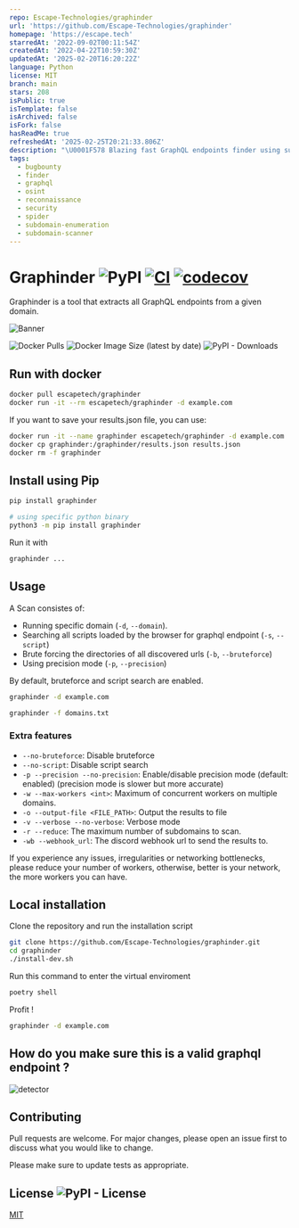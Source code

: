 ```yaml
---
repo: Escape-Technologies/graphinder
url: 'https://github.com/Escape-Technologies/graphinder'
homepage: 'https://escape.tech'
starredAt: '2022-09-02T00:11:54Z'
createdAt: '2022-04-22T10:59:30Z'
updatedAt: '2025-02-20T16:20:22Z'
language: Python
license: MIT
branch: main
stars: 208
isPublic: true
isTemplate: false
isArchived: false
isFork: false
hasReadMe: true
refreshedAt: '2025-02-25T20:21:33.806Z'
description: "\U0001F578️ Blazing fast GraphQL endpoints finder using subdomain enumeration, scripts analysis and bruteforce. \U0001F578️"
tags:
  - bugbounty
  - finder
  - graphql
  - osint
  - reconnaissance
  - security
  - spider
  - subdomain-enumeration
  - subdomain-scanner
---
```


# Graphinder ![PyPI](https://img.shields.io/pypi/v/graphinder) [![CI](https://github.com/Escape-Technologies/graphinder/actions/workflows/ci.yaml/badge.svg)](https://github.com/Escape-Technologies/graphinder/actions/workflows/ci.yaml) [![codecov](https://codecov.io/gh/Escape-Technologies/graphinder/branch/main/graph/badge.svg?token=4KGK1LTHRO)](https://codecov.io/gh/Escape-Technologies/graphinder)

Graphinder is a tool that extracts all GraphQL endpoints from a given domain.

![Banner](doc/banner.png)

![Docker Pulls](https://img.shields.io/docker/pulls/escapetech/graphinder)
![Docker Image Size (latest by date)](https://img.shields.io/docker/image-size/escapetech/graphinder)
![PyPI - Downloads](https://img.shields.io/pypi/dm/graphinder)

## Run with docker

```bash
docker pull escapetech/graphinder
docker run -it --rm escapetech/graphinder -d example.com
```

If you want to save your results.json file, you can use:

```bash
docker run -it --name graphinder escapetech/graphinder -d example.com
docker cp graphinder:/graphinder/results.json results.json
docker rm -f graphinder
```

## Install using Pip

```bash
pip install graphinder

# using specific python binary
python3 -m pip install graphinder
```

Run it with

```bash
graphinder ...
```

## Usage

A Scan consistes of:

- Running specific domain (`-d`, `--domain`).
- Searching all scripts loaded by the browser for graphql endpoint (`-s`, `--script`)
- Brute forcing the directories of all discovered urls (`-b`, `--bruteforce`)
- Using precision mode (`-p`, `--precision`)

By default, bruteforce and script search are enabled.

```bash
graphinder -d example.com
```

```bash
graphinder -f domains.txt
```

### Extra features

- `--no-bruteforce`: Disable bruteforce
- `--no-script`: Disable script search
- `-p --precision --no-precision`: Enable/disable precision mode (default: enabled) (precision mode is slower but more accurate)
- `-w --max-workers <int>`: Maximum of concurrent workers on multiple domains.
- `-o --output-file <FILE_PATH>`: Output the results to file
- `-v --verbose --no-verbose`: Verbose mode
- `-r --reduce`: The maximum number of subdomains to scan.
- `-wb --webhook_url`: The discord webhook url to send the results to.

If you experience any issues, irregularities or networking bottlenecks, please reduce your number of workers, otherwise, better is your network, the more workers you can have.

## Local installation

Clone the repository and run the installation script

```bash
git clone https://github.com/Escape-Technologies/graphinder.git
cd graphinder
./install-dev.sh
```

Run this command to enter the virtual enviroment

```bash
poetry shell
```

Profit !

```bash
graphinder -d example.com
```

## How do you make sure this is a valid graphql endpoint ?

![detector](doc/detector.jpg)

## Contributing

Pull requests are welcome. For major changes, please open an issue first to discuss what you would like to change.

Please make sure to update tests as appropriate.

## License ![PyPI - License](https://img.shields.io/pypi/l/graphinder)

[MIT](https://choosealicense.com/licenses/mit/)
